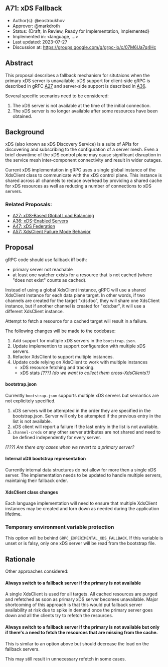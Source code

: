 A71: xDS Fallback
----
* Author(s): @eostroukhov
* Approver: @markdroth
* Status: {Draft, In Review, Ready for Implementation, Implemented}
* Implemented in: <language, ...>
* Last updated: 2023-07-27
* Discussion at: https://groups.google.com/g/grpc-io/c/07M6Ua7q4Hc

## Abstract

This proposal describes a fallback mechanism for situtaions when the primary
xDS server is unavailable. xDS support for client-side gRPC is described
in gRFC [A27][A27] and server-side support is described in [A36][A36].

Several specific scenarios need to be considered:
1. The xDS server is not available at the time of the initial connection.
1. The xDS server is no longer available after some resources have been 
obtained.

## Background

xDS (also known as xDS Discovery Service) is a suite of APIs for discovering
and subscribing to the configuration of a server mesh. Even a brief downtime
of the xDS control plane may cause significant disruption in the service mesh
inter-component connectivity and result in wider outages.

Current xDS implementation in gRPC uses a single global instance of
the XdsClient class to communicate with the xDS control plane. This instance
is shared across all channels to reduce overhead by providing a shared cache
for xDS resources as well as reducing a number of connections to xDS servers.

### Related Proposals: 
* [A27: xDS-Based Global Load Balancing][A27]
* [A36: xDS-Enabled Servers][A36]
* [A47: xDS Federation][A47]
* [A57: XdsClient Failure Mode Behavior][A57]

[A27]: A27-xds-global-load-balancing.md
[A36]: A36-xds-for-servers.md
[A47]: A47-xds-federation.md
[A57]: A57-xds-client-failure-mode-behavior.md

## Proposal

gRPC code should use fallback iff both:

* primary server not reachable
* at least one watcher exists for a resource that is not cached (where
   "does not exist" counts as cached).

Instead of using a global XdsClient instance, gRPC will use a shared XdsClient
instance for each data plane target.  In other words, if two channels are
created for the target "xds:foo", they will share one XdsClient instance, but
if another channel is created for "xds:bar", it will use a different XdsClient
instance.

Attempt to fetch a resource for a cached target will result in a failure.

The following changes will be made to the codebase:

1. Add support for multiple xDS servers in the `bootstrap.json`.
2. Update implemention to support configuration with multiple xDS servers.
3. Refactor XdsClient to support multiple instances.
4. Update code relying on XdsClient to work with multiple instances
    * xDS resource fetching and tracking.
    * xDS stats *[???] (do we want to collect them cross-XdsClients?)*

#### bootstrap.json

Currently `bootstrap.json` supports multiple xDS servers but semantics are
not explicitely specified.

1. xDS servers will be attempted in the order they are specified in
the bootstrap.json. Server will only be attempted if the previous entry in
the list is not available.
1. xDS client will report a failure if the last entry in the list is not
available.
1. `channel-creds` or any other server attributes are not shared and need
to be defined independently for every server.

*[???] Are there any cases when we revert to a primary server?*

#### Internal xDS bootstrap representation

Currently internal data structures do not allow for more then a single xDS
server. The implementation needs to be updated to handle multiple servers,
maintainig their fallback order.

#### XdsClient class changes

Each language implementation will need to ensure that multiple XdsClient
instances may be created and torn down as needed during the application
lifetime.

### Temporary environment variable protection

This option will be behind `GRPC_EXPERIMENTAL_XDS_FALLBACK`. If this variable
is unset or is falsy, only one xDS server will be read from the bootstrap
file. 

## Rationale

Other approaches considered:

#### Always switch to a fallback server if the primary is not available

A single XdsClient is used for all targets. All cached resources are purged and
refetched as soon as primary xDS server becomes unavailable. Major shortcoming
of this approach is that this would put fallback server availability at risk
due to spike in demand once the primary server goes down and all the clients
try to refetch the resources.

#### Always switch to a fallback server if the primary is not available but only if there's a need to fetch the resources that are missing from the cache.

This is similar to an option above but should decrease the load on the fallback
servers.

This may still result in unnecessary refetch in some cases.
